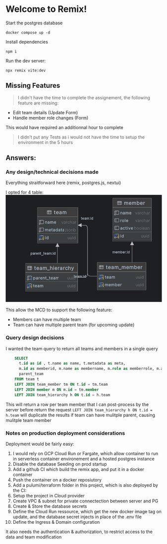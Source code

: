 # Welcome to Remix!

Start the postgres database

```shellscript
docker compose up -d
```

Install dependencies

```shellscript
npm i
```

Run the dev server:

```shellscript
npx remix vite:dev
```

## Missing Features

> I didn't have the time to complete the assignement, the following feature are missing:

- Edit team details (Update Form)
- Handle member role changes (Form)

This would have required an additionnal hour to complete

> I didn't put any Tests as i would not have the time to setup the environment in the 5 hours

## Answers:

### Any design/technical decisions made

Everything straitforward here (remix, postgres.js, nextui)

I opted for 4 table:
![alt text](image.png)

This allow the MCD to support the following feature:

- Members can have multiple team
- Team can have multiple parent team (for upcoming update)

### Query design decisions

I wanted the team query to return all teams and members in a single query

```sql
    SELECT
      t.id as id , t.name as name, t.metadata as meta,
      m.id as memberid, m.name as membername, m.role as memberrole, m.active as memberactive,
      parent_team
    FROM team t
    LEFT JOIN team_member tm ON t.id = tm.team
    LEFT JOIN member m ON m.id = tm.member
    LEFT JOIN team_hierarchy h ON t.id = h.team
```

This will return a row per team member that I can post-process by the server before return the request
`LEFT JOIN team_hierarchy h ON t.id = h.team` will duplicate the results if team can have mulitple parent, causing mulitple team member

### Notes on production deployment considerations

Deployment would be fairly easy:

1. I would rely on GCP Cloud Run or Fargate, which allow container to run in serverless container environement and a hosted postgres instance
2. Disable the database Seeding on prod startup
3. Add a github CI which build the remix app, and put it in a docker container
4. Push the container on a docker reposiutory
5. Add a pulumi/terraform folder in this project, which is also deployed by the CI:
6. Setup the project in Cloud provider
7. Create VPC & subnet for private connectection between server and PG
8. Create & Store the database secrets
9. Define the Cloud Run ressource, which get the new docker image tag on update, and the database secret injects in place of the .env file
10. Define the Ingress & Domain configuration

It also needs the authentication & authorization, to restrict access to the data and team modification
